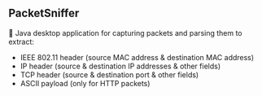## PacketSniffer
👃 Java desktop application for capturing packets and parsing them to extract:
* IEEE 802.11 header (source MAC address & destination MAC address)
* IP header (source & destination IP addresses & other fields)
* TCP header (source & destination port & other fields)
* ASCII payload (only for HTTP packets)




